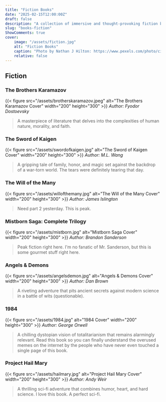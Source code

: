```yaml
---
title: "Fiction Books"
date: "2025-02-15T12:00:00Z"
draft: false
description: "A collection of immersive and thought-provoking fiction books spanning various genres."
slug: "books-fiction"
ShowComments: true
cover:
    image: "/assets/fiction.jpg"
    alt: "Fiction Books"
    caption: "Photo by Nathan J Hilton: https://www.pexels.com/photo/cinematic-shot-of-a-sci-fi-droid-at-galaxy-s-edge-30691849/"
    relative: false
---
```


## Fiction


### The Brothers Karamazov
{{< figure src="/assets/brotherskaramazov.jpeg" alt="The Brothers Karamazov Cover" width="200" height="300" >}}
*Author: Fyodor Dostoevsky*
> A masterpiece of literature that delves into the complexities of human nature, morality, and faith.

### The Sword of Kaigen
{{< figure src="/assets/swordofkaigen.jpg" alt="The Sword of Kaigen Cover" width="200" height="300" >}}
*Author: M.L. Wang*
> A gripping tale of family, honor, and magic set against the backdrop of a war-torn world. The tears were definitely tearing that day.

### The Will of the Many
{{< figure src="/assets/willofthemany.jpg" alt="The Will of the Many Cover" width="200" height="300" >}}
*Author: James Islington*
> Need part 2 yesterday. This is peak.

### Mistborn Saga: Complete Trilogy
{{< figure src="/assets/mistborn.jpg" alt="Mistborn Saga Cover" width="200" height="300" >}}
*Author: Brandon Sanderson*  
> Peak fiction right here. I'm no fanatic of Mr. Sanderson, but this is some gourmet stuff right here.

### Angels & Demons
{{< figure src="/assets/angelsdemon.jpg" alt="Angels & Demons Cover" width="200" height="300" >}}
*Author: Dan Brown*  
> A riveting adventure that pits ancient secrets against modern science in a battle of wits (questionable).

### 1984
{{< figure src="/assets/1984.jpg" alt="1984 Cover" width="200" height="300" >}}
*Author: George Orwell*  
> A chilling dystopian vision of totalitarianism that remains alarmingly relevant. Read this book so you can finally understand the overused memes on the internet by the people who have never even touched a single page of this book.

### Project Hail Mary
{{< figure src="/assets/hailmary.jpg" alt="Project Hail Mary Cover" width="200" height="300" >}}
*Author: Andy Weir*  
> A thrilling sci-fi adventure that combines humor, heart, and hard science. I love this book. A perfect sci-fi.

